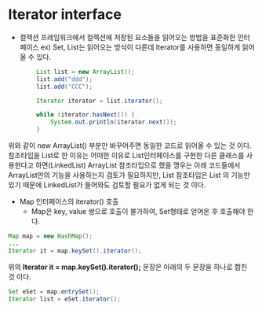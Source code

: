 # Iterator interface
- 컬렉션 프레임워크에서 컬렉션에 저장된 요소들을 읽어오는 방법을 표준화한 인터페이스
ex) Set, List는 읽어오는 방식이 다른데 Iterator를 사용하면 동일하게 읽어올 수 있다.
```java
        List list = new ArrayList();
        list.add("ddd");
        list.add("CCC");

        Iterator iterator = list.iterator();

        while (iterator.hasNext()) {
            System.out.println(iterator.next());
        }
```
위와 같이 new ArrayList() 부분만 바꾸어주면 동일한 코드로 읽어올 수 있는 것 이다.
참조타입을 List로 한 이유는 어떠한 이유로 List인터페이스를 구현한 다른 클래스를 사용한다고 하면(LinkedList) 
ArrayList 참조타입으로 했을 꼉우는 아래 코드들에서 ArrayList만의 기능을 사용하는지 검토가 필요하지만,
List 참조타입은 List 의 기능만 있기 때문에 LinkedList가 들어와도 검토할 필요가 없게 되는 것 이다.

- Map 인터페이스의 iterator() 호출
  - Map은 key, value 쌍으로 호출이 불가하여, Set형태로 얻어온 후 호출해야 한다.
```java
Map map = new HashMap();
...
Iterator it = map.keySet().iterator();
```
위의 **Iterator it = map.keySet().iterator();** 문장은 아래의 두 문장을 하나로 합친 것 이다.
```java
Set eSet = map.entrySet();
Iterator list = eSet.iterator();
```